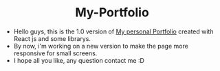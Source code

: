 
  <h1 align="center">My-Portfolio</h1>

- Hello guys, this is the 1.0 version of [My personal Portfolio](https://my-portfolio-three-wine-77.vercel.app/) created with React js and some librarys. <br/>
- By now, i'm working on a new version to make the page more responsive for small screens. <br/>
- I hope all you like, any question contact me :D
